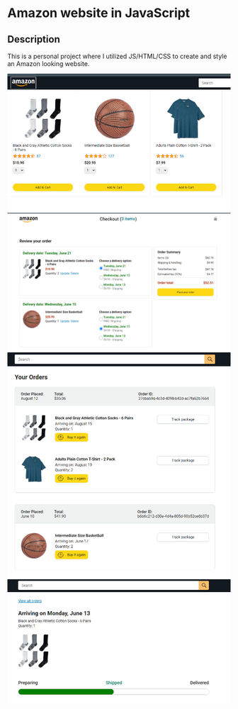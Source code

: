 # Amazon website in JavaScript

## Description
This is a personal project where I utilized JS/HTML/CSS to create and style an Amazon looking website.

![ScreenShot](/github_images/amaz1.png)
![ScreenShot](/github_images/amaz2.png)
![ScreenShot](/github_images/amaz3.png)
![ScreenShot](/github_images/amaz4.png)


